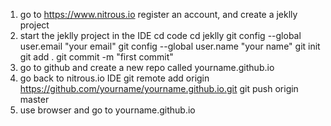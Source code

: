 1. go to https://www.nitrous.io register an account, and create a jeklly project
2. start the jeklly project in the IDE
  cd code
  cd jeklly
  git config --global user.email "your email"
  git config --global user.name "your name"
  git init
  git add .
  git commit -m "first commit"
3. go to github and create a new repo called yourname.github.io
4. go back to nitrous.io IDE
  git remote add origin https://github.com/yourname/yourname.github.io.git
  git push origin master
5. use browser and go to yourname.github.io
